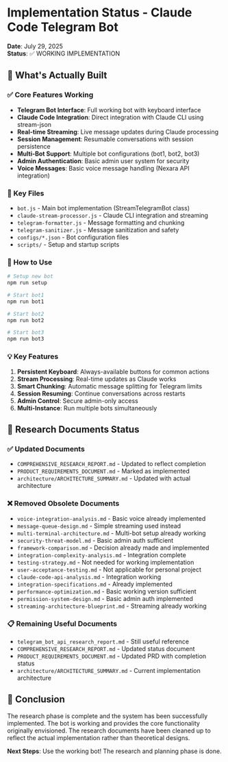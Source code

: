 # Implementation Status - Claude Code Telegram Bot

**Date**: July 29, 2025  
**Status**: ✅ WORKING IMPLEMENTATION

## 🎯 What's Actually Built

### ✅ Core Features Working
- **Telegram Bot Interface**: Full working bot with keyboard interface
- **Claude Code Integration**: Direct integration with Claude CLI using stream-json
- **Real-time Streaming**: Live message updates during Claude processing
- **Session Management**: Resumable conversations with session persistence
- **Multi-Bot Support**: Multiple bot configurations (bot1, bot2, bot3)
- **Admin Authentication**: Basic admin user system for security
- **Voice Messages**: Basic voice message handling (Nexara API integration)

### 📁 Key Files
- `bot.js` - Main bot implementation (StreamTelegramBot class)
- `claude-stream-processor.js` - Claude CLI integration and streaming
- `telegram-formatter.js` - Message formatting and chunking
- `telegram-sanitizer.js` - Message sanitization and safety
- `configs/*.json` - Bot configuration files
- `scripts/` - Setup and startup scripts

### 🚀 How to Use
```bash
# Setup new bot
npm run setup

# Start bot1
npm run bot1

# Start bot2  
npm run bot2

# Start bot3
npm run bot3
```

### 💡 Key Features
1. **Persistent Keyboard**: Always-available buttons for common actions
2. **Stream Processing**: Real-time updates as Claude works
3. **Smart Chunking**: Automatic message splitting for Telegram limits
4. **Session Resuming**: Continue conversations across restarts
5. **Admin Control**: Secure admin-only access
6. **Multi-Instance**: Run multiple bots simultaneously

## 🔄 Research Documents Status

### ✅ Updated Documents
- `COMPREHENSIVE_RESEARCH_REPORT.md` - Updated to reflect completion
- `PRODUCT_REQUIREMENTS_DOCUMENT.md` - Marked as implemented
- `architecture/ARCHITECTURE_SUMMARY.md` - Updated with actual architecture

### ❌ Removed Obsolete Documents
- `voice-integration-analysis.md` - Basic voice already implemented
- `message-queue-design.md` - Simple streaming used instead
- `multi-terminal-architecture.md` - Multi-bot setup already working
- `security-threat-model.md` - Basic admin auth sufficient
- `framework-comparison.md` - Decision already made and implemented
- `integration-complexity-analysis.md` - Integration complete
- `testing-strategy.md` - Not needed for working implementation
- `user-acceptance-testing.md` - Not applicable for personal project
- `claude-code-api-analysis.md` - Integration working
- `integration-specifications.md` - Already implemented
- `performance-optimization.md` - Basic working version sufficient
- `permission-system-design.md` - Basic admin auth implemented
- `streaming-architecture-blueprint.md` - Streaming already working

### 📋 Remaining Useful Documents
- `telegram_bot_api_research_report.md` - Still useful reference
- `COMPREHENSIVE_RESEARCH_REPORT.md` - Updated status document
- `PRODUCT_REQUIREMENTS_DOCUMENT.md` - Updated PRD with completion status
- `architecture/ARCHITECTURE_SUMMARY.md` - Current implementation architecture

## 🎉 Conclusion

The research phase is complete and the system has been successfully implemented. The bot is working and provides the core functionality originally envisioned. The research documents have been cleaned up to reflect the actual implementation rather than theoretical designs.

**Next Steps**: Use the working bot! The research and planning phase is done.